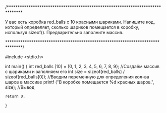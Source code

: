 /******************************************************************************* 

У вас есть коробка red_balls с 10 красными шариками. 
Напишите код, который определяет, сколько шариков помещается в коробку, используя sizeof(). 
Предварительно заполните массив.

*******************************************************************************/

#include <stdio.h>

int main()
{
    int red_balls [10] = {0, 1, 2, 3, 4, 5, 6, 7, 8, 9};        //Создаём массив с шариками и заполняем его
    int size = sizeof(red_balls) / sizeof(red_balls[0]);        //Вводим переменную для определения кол-ва шаров в массиве
    printf ("В коробке помещается %d красных шаров.", size);    //Вывод 

    return 0;
}
